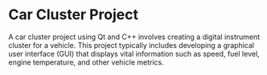 
# Car Cluster Project

A car cluster project using Qt and C++ involves creating a digital instrument cluster for a vehicle. This project typically includes developing a graphical user interface (GUI) that displays vital information such as speed, fuel level, engine temperature, and other vehicle metrics.
